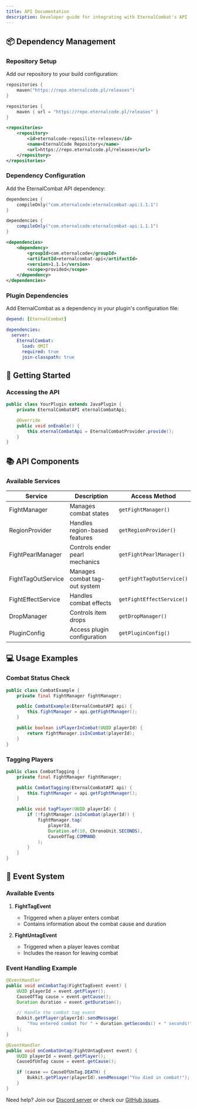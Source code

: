 ```yaml
---
title: API Documentation
description: Developer guide for integrating with EternalCombat's API
---
```


## 📦 Dependency Management

### Repository Setup

Add our repository to your build configuration:

<CodeTabs>
  <CodeTab label="Gradle (KTS)">

```kotlin
repositories {
    maven("https://repo.eternalcode.pl/releases")
}
```

  </CodeTab>
  <CodeTab label="Gradle (Groovy)">

```groovy
repositories {
    maven { url = "https://repo.eternalcode.pl/releases" }
}
```

  </CodeTab>
  <CodeTab label="Maven">

```xml
<repositories>
    <repository>
        <id>eternalcode-reposilite-releases</id>
        <name>EternalCode Repository</name>
        <url>https://repo.eternalcode.pl/releases</url>
    </repository>
</repositories>
```

  </CodeTab>
</CodeTabs>

### Dependency Configuration

Add the EternalCombat API dependency:

<CodeTabs>
  <CodeTab label="Gradle (KTS)">

```kotlin
dependencies {
    compileOnly("com.eternalcode:eternalcombat-api:1.1.1")
}
```

  </CodeTab>
  <CodeTab label="Gradle (Groovy)">

```groovy
dependencies {
    compileOnly("com.eternalcode:eternalcombat-api:1.1.1")
}
```

  </CodeTab>
  <CodeTab label="Maven">

```xml
<dependencies>
    <dependency>
        <groupId>com.eternalcode</groupId>
        <artifactId>eternalcombat-api</artifactId>
        <version>1.1.1</version>
        <scope>provided</scope>
    </dependency>
</dependencies>
```

  </CodeTab>
</CodeTabs>

### Plugin Dependencies

Add EternalCombat as a dependency in your plugin's configuration file:

<CodeTabs>
  <CodeTab label="plugin.yml">

```yaml
depend: [EternalCombat]
```

  </CodeTab>
  <CodeTab label="paper-plugin.yml">

```yaml
dependencies:
  server:
    EternalCombat:
      load: OMIT
      required: true
      join-classpath: true
```

  </CodeTab>
</CodeTabs>

## 🚀 Getting Started

### Accessing the API

```java
public class YourPlugin extends JavaPlugin {
    private EternalCombatAPI eternalCombatApi;

    @Override
    public void onEnable() {
        this.eternalCombatApi = EternalCombatProvider.provide();
    }
}
```

## 📚 API Components

### Available Services

| Service            | Description                    | Access Method             |
| ------------------ | ------------------------------ | ------------------------- |
| FightManager       | Manages combat states          | `getFightManager()`       |
| RegionProvider     | Handles region-based features  | `getRegionProvider()`     |
| FightPearlManager  | Controls ender pearl mechanics | `getFightPearlManager()`  |
| FightTagOutService | Manages combat tag-out system  | `getFightTagOutService()` |
| FightEffectService | Handles combat effects         | `getFightEffectService()` |
| DropManager        | Controls item drops            | `getDropManager()`        |
| PluginConfig       | Access plugin configuration    | `getPluginConfig()`       |

## 💻 Usage Examples

### Combat Status Check

```java
public class CombatExample {
    private final FightManager fightManager;

    public CombatExample(EternalCombatAPI api) {
        this.fightManager = api.getFightManager();
    }

    public boolean isPlayerInCombat(UUID playerId) {
        return fightManager.isInCombat(playerId);
    }
}
```

### Tagging Players

```java
public class CombatTagging {
    private final FightManager fightManager;

    public CombatTagging(EternalCombatAPI api) {
        this.fightManager = api.getFightManager();
    }

    public void tagPlayer(UUID playerId) {
        if (!fightManager.isInCombat(playerId)) {
            fightManager.tag(
                playerId,
                Duration.of(10, ChronoUnit.SECONDS),
                CauseOfTag.COMMAND
            );
        }
    }
}
```

## 📡 Event System

### Available Events

1. **FightTagEvent**

   - Triggered when a player enters combat
   - Contains information about the combat cause and duration

2. **FightUntagEvent**
   - Triggered when a player leaves combat
   - Includes the reason for leaving combat

### Event Handling Example

```java
@EventHandler
public void onCombatTag(FightTagEvent event) {
    UUID playerId = event.getPlayer();
    CauseOfTag cause = event.getCause();
    Duration duration = event.getDuration();

    // Handle the combat tag event
    Bukkit.getPlayer(playerId).sendMessage(
        "You entered combat for " + duration.getSeconds() + " seconds!"
    );
}

@EventHandler
public void onCombatUntag(FightUntagEvent event) {
    UUID playerId = event.getPlayer();
    CauseOfUnTag cause = event.getCause();

    if (cause == CauseOfUnTag.DEATH) {
        Bukkit.getPlayer(playerId).sendMessage("You died in combat!");
    }
}
```

<Alert type="info">
 Need help? Join our <a href="https://discord.gg/FQ7jmGBd6c">Discord server</a> or check our <a href="https://github.com/EternalCodeTeam/EternalCombat/issues">GitHub issues</a>.
</Alert>
